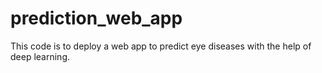 # prediction_web_app
This code is to deploy a web app to predict eye diseases with the help of deep learning. 
